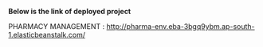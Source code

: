 **Below is the link of deployed project**

PHARMACY MANAGEMENT : http://pharma-env.eba-3bgq9ybm.ap-south-1.elasticbeanstalk.com/
